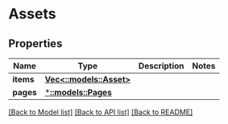# Assets

## Properties

Name | Type | Description | Notes
------------ | ------------- | ------------- | -------------
**items** | [**Vec<::models::Asset>**](Asset.md) |  | 
**pages** | [***::models::Pages**](Pages.md) |  | 

[[Back to Model list]](../README.md#documentation-for-models) [[Back to API list]](../README.md#documentation-for-api-endpoints) [[Back to README]](../README.md)


